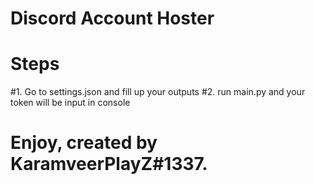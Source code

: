 # Discord Account Hoster
# Steps
#1. Go to settings.json and fill up your outputs
#2. run main.py and your token will be input in console
# Enjoy, created by KaramveerPlayZ#1337.
